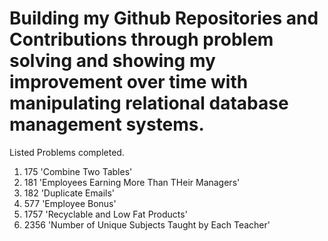 # Building my Github Repositories and Contributions through problem solving and showing my improvement over time with manipulating relational database management systems.
Listed Problems completed. 
  1. 175 'Combine Two Tables'
  2. 181 'Employees Earning More Than THeir Managers'
  3. 182 'Duplicate Emails'
  4. 577 'Employee Bonus'
  5. 1757 'Recyclable and Low Fat Products'
  6. 2356 'Number of Unique Subjects Taught by Each Teacher'
